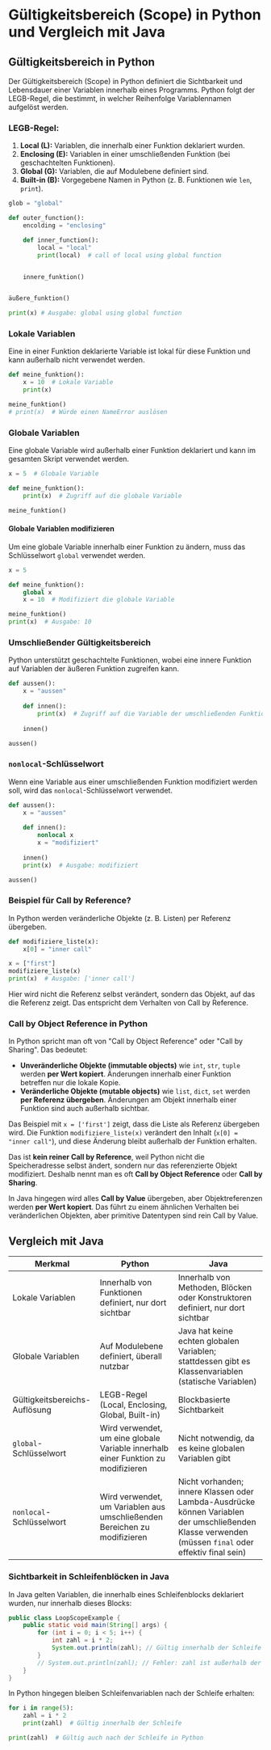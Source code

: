 # Gültigkeitsbereich (Scope) in Python und Vergleich mit Java

## Gültigkeitsbereich in Python

Der Gültigkeitsbereich (Scope) in Python definiert die Sichtbarkeit und Lebensdauer einer Variablen innerhalb eines Programms. Python folgt der LEGB-Regel, die bestimmt, in welcher Reihenfolge Variablennamen aufgelöst werden.

### LEGB-Regel:

1. **Local (L):** Variablen, die innerhalb einer Funktion deklariert wurden.
2. **Enclosing (E):** Variablen in einer umschließenden Funktion (bei geschachtelten Funktionen).
3. **Global (G):** Variablen, die auf Modulebene definiert sind.
4. **Built-in (B):** Vorgegebene Namen in Python (z. B. Funktionen wie `len`, `print`).

```python
glob = "global"

def outer_function():
    encolding = "enclosing"

    def inner_function():
        local = "local"
        print(local)  # call of local using global function


    innere_funktion()


äußere_funktion()

print(x) # Ausgabe: global using global function
```

### Lokale Variablen

Eine in einer Funktion deklarierte Variable ist lokal für diese Funktion und kann außerhalb nicht verwendet werden.

```python
def meine_funktion():
    x = 10  # Lokale Variable
    print(x)

meine_funktion()
# print(x)  # Würde einen NameError auslösen
```

### Globale Variablen

Eine globale Variable wird außerhalb einer Funktion deklariert und kann im gesamten Skript verwendet werden.

```python
x = 5  # Globale Variable

def meine_funktion():
    print(x)  # Zugriff auf die globale Variable

meine_funktion()
```

#### Globale Variablen modifizieren

Um eine globale Variable innerhalb einer Funktion zu ändern, muss das Schlüsselwort `global` verwendet werden.

```python
x = 5

def meine_funktion():
    global x
    x = 10  # Modifiziert die globale Variable

meine_funktion()
print(x)  # Ausgabe: 10
```

### Umschließender Gültigkeitsbereich

Python unterstützt geschachtelte Funktionen, wobei eine innere Funktion auf Variablen der äußeren Funktion zugreifen kann.

```python
def aussen():
    x = "aussen"
    
    def innen():
        print(x)  # Zugriff auf die Variable der umschließenden Funktion
    
    innen()

aussen()
```

### `nonlocal`-Schlüsselwort

Wenn eine Variable aus einer umschließenden Funktion modifiziert werden soll, wird das `nonlocal`-Schlüsselwort verwendet.

```python
def aussen():
    x = "aussen"
    
    def innen():
        nonlocal x
        x = "modifiziert"
    
    innen()
    print(x)  # Ausgabe: modifiziert

aussen()
```

### Beispiel für Call by Reference?

In Python werden veränderliche Objekte (z. B. Listen) per Referenz übergeben.

```python
def modifiziere_liste(x):
    x[0] = "inner call"

x = ["first"]
modifiziere_liste(x)
print(x)  # Ausgabe: ['inner call']
```

Hier wird nicht die Referenz selbst verändert, sondern das Objekt, auf das die Referenz zeigt. Das entspricht dem Verhalten von Call by Reference.

### Call by Object Reference in Python

In Python spricht man oft von "Call by Object Reference" oder "Call by Sharing". Das bedeutet:

- **Unveränderliche Objekte (immutable objects)** wie `int`, `str`, `tuple` werden **per Wert kopiert**. Änderungen innerhalb einer Funktion betreffen nur die lokale Kopie.
- **Veränderliche Objekte (mutable objects)** wie `list`, `dict`, `set` werden **per Referenz übergeben**. Änderungen am Objekt innerhalb einer Funktion sind auch außerhalb sichtbar.

Das Beispiel mit `x = ['first']` zeigt, dass die Liste als Referenz übergeben wird. Die Funktion `modifiziere_liste(x)` verändert den Inhalt (`x[0] = "inner call"`), und diese Änderung bleibt außerhalb der Funktion erhalten.

Das ist **kein reiner Call by Reference**, weil Python nicht die Speicheradresse selbst ändert, sondern nur das referenzierte Objekt modifiziert. Deshalb nennt man es oft **Call by Object Reference** oder **Call by Sharing**.

In Java hingegen wird alles **Call by Value** übergeben, aber Objektreferenzen werden **per Wert kopiert**. Das führt zu einem ähnlichen Verhalten bei veränderlichen Objekten, aber primitive Datentypen sind rein Call by Value.

## Vergleich mit Java

| Merkmal                       | Python                                                                            | Java                                                                                                                                                 |
| ----------------------------- | --------------------------------------------------------------------------------- | ---------------------------------------------------------------------------------------------------------------------------------------------------- |
| Lokale Variablen              | Innerhalb von Funktionen definiert, nur dort sichtbar                             | Innerhalb von Methoden, Blöcken oder Konstruktoren definiert, nur dort sichtbar                                                                      |
| Globale Variablen             | Auf Modulebene definiert, überall nutzbar                                         | Java hat keine echten globalen Variablen; stattdessen gibt es Klassenvariablen (statische Variablen)                                                 |
| Gültigkeitsbereichs-Auflösung | LEGB-Regel (Local, Enclosing, Global, Built-in)                                   | Blockbasierte Sichtbarkeit                                                                                                                           |
| `global`-Schlüsselwort        | Wird verwendet, um eine globale Variable innerhalb einer Funktion zu modifizieren | Nicht notwendig, da es keine globalen Variablen gibt                                                                                                 |
| `nonlocal`-Schlüsselwort      | Wird verwendet, um Variablen aus umschließenden Bereichen zu modifizieren         | Nicht vorhanden; innere Klassen oder Lambda-Ausdrücke können Variablen der umschließenden Klasse verwenden (müssen `final` oder effektiv final sein) |

### Sichtbarkeit in Schleifenblöcken in Java

In Java gelten Variablen, die innerhalb eines Schleifenblocks deklariert wurden, nur innerhalb dieses Blocks:

```java
public class LoopScopeExample {
    public static void main(String[] args) {
        for (int i = 0; i < 5; i++) {
            int zahl = i * 2;
            System.out.println(zahl); // Gültig innerhalb der Schleife
        }
        // System.out.println(zahl); // Fehler: zahl ist außerhalb der Schleife nicht sichtbar
    }
}
```

In Python hingegen bleiben Schleifenvariablen nach der Schleife erhalten:

```python
for i in range(5):
    zahl = i * 2
    print(zahl)  # Gültig innerhalb der Schleife

print(zahl)  # Gültig auch nach der Schleife in Python
```
